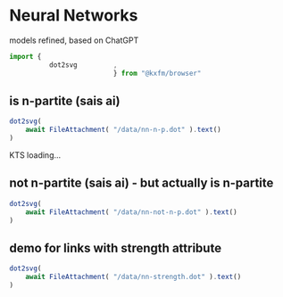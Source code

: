 # Neural Networks
  
models refined, based on ChatGPT

```js
import { 
          dot2svg         ,
                          } from "@kxfm/browser"
```

<div class="card">

## is n-partite (sais ai)

```js 
dot2svg(
    await FileAttachment( "/data/nn-n-p.dot" ).text()
)
```
</div>

<div id="ktsConsole">KTS loading...</div>

<div class="card">

## not n-partite (sais ai) - but actually is n-partite

```js 
dot2svg(
    await FileAttachment( "/data/nn-not-n-p.dot" ).text()
)
```
</div>

<div class="card">

## demo for links with strength attribute

```js 
dot2svg(
    await FileAttachment( "/data/nn-strength.dot" ).text()
)
```
</div>
